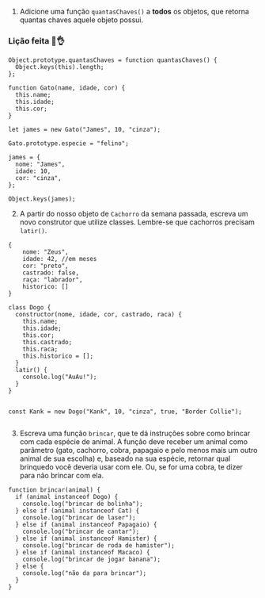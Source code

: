1. Adicione uma função `quantasChaves()` a **todos** os objetos, que retorna quantas chaves aquele objeto possui.

### Lição feita 🤣👌

```
Object.prototype.quantasChaves = function quantasChaves() {
  Object.keys(this).length;
};

function Gato(name, idade, cor) {
  this.name;
  this.idade;
  this.cor;
}

let james = new Gato("James", 10, "cinza");

Gato.prototype.especie = "felino";

james = {
  nome: "James",
  idade: 10,
  cor: "cinza",
};

Object.keys(james);

```

2. A partir do nosso objeto de `Cachorro` da semana passada, escreva um novo construtor que utilize classes. Lembre-se que cachorros precisam `latir()`.

```
{
    nome: "Zeus",
    idade: 42, //em meses
    cor: "preto",
    castrado: false,
    raça: "labrador",
    historico: []
}
```

```
class Dogo {
  constructor(nome, idade, cor, castrado, raca) {
    this.name;
    this.idade;
    this.cor;
    this.castrado;
    this.raca;
    this.historico = [];
  }
  latir() {
    console.log("AuAu!");
  }
}


const Kank = new Dogo("Kank", 10, "cinza", true, "Border Collie");


```

3. Escreva uma função `brincar`, que te dá instruções sobre como brincar com cada espécie de animal. A função deve receber um animal como parâmetro (gato, cachorro, cobra, papagaio e pelo menos mais um outro animal de sua escolha) e, baseado na sua espécie, retornar qual brinquedo você deveria usar com ele. Ou, se for uma cobra, te dizer para não brincar com ela.

```
function brincar(animal) {
  if (animal instanceof Dogo) {
    console.log("brincar de bolinha");
  } else if (animal instanceof Cat) {
    console.log("brincar de laser");
  } else if (animal instanceof Papagaio) {
    console.log("brincar de cantar");
  } else if (animal instanceof Hamister) {
    console.log("brincar de roda de hamister");
  } else if (animal instanceof Macaco) {
    console.log("brincar de jogar banana");
  } else {
    console.log("não da para brincar");
  }
}

```
